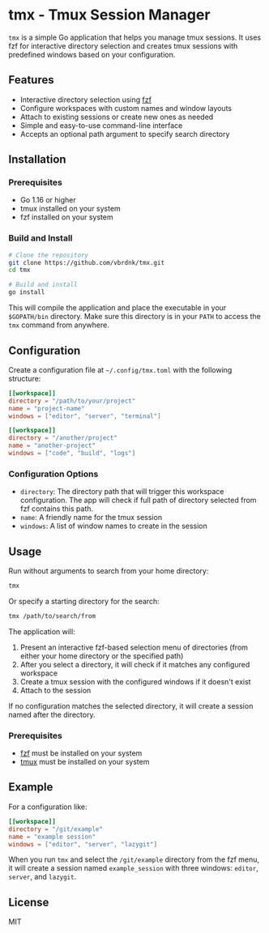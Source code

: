 # tmx - Tmux Session Manager

`tmx` is a simple Go application that helps you manage tmux sessions. It uses fzf for interactive directory selection and creates tmux sessions with predefined windows based on your configuration.

## Features

- Interactive directory selection using [fzf](https://github.com/junegunn/fzf)
- Configure workspaces with custom names and window layouts
- Attach to existing sessions or create new ones as needed
- Simple and easy-to-use command-line interface
- Accepts an optional path argument to specify search directory

## Installation

### Prerequisites

- Go 1.16 or higher
- tmux installed on your system
- fzf installed on your system

### Build and Install

```bash
# Clone the repository
git clone https://github.com/vbrdnk/tmx.git
cd tmx

# Build and install
go install
```

This will compile the application and place the executable in your `$GOPATH/bin` directory. Make sure this directory is in your `PATH` to access the `tmx` command from anywhere.

## Configuration

Create a configuration file at `~/.config/tmx.toml` with the following structure:

```toml
[[workspace]]
directory = "/path/to/your/project"
name = "project-name"
windows = ["editor", "server", "terminal"]

[[workspace]]
directory = "/another/project"
name = "another-project"
windows = ["code", "build", "logs"]
```

### Configuration Options

- `directory`: The directory path that will trigger this workspace configuration. The app will check if full path of directory selected from fzf contains this path.
- `name`: A friendly name for the tmux session
- `windows`: A list of window names to create in the session

## Usage

Run without arguments to search from your home directory:

```bash
tmx
```

Or specify a starting directory for the search:

```bash
tmx /path/to/search/from
```

The application will:

1. Present an interactive fzf-based selection menu of directories (from either your home directory or the specified path)
2. After you select a directory, it will check if it matches any configured workspace
3. Create a tmux session with the configured windows if it doesn't exist
4. Attach to the session

If no configuration matches the selected directory, it will create a session named after the directory.

### Prerequisites

- [fzf](https://github.com/junegunn/fzf) must be installed on your system
- [tmux](https://github.com/tmux/tmux/wiki) must be installed on your system

## Example

For a configuration like:

```toml
[[workspace]]
directory = "/git/example"
name = "example session"
windows = ["editor", "server", "lazygit"]
```

When you run `tmx` and select the `/git/example` directory from the fzf menu, it will create a session named `example_session` with three windows: `editor`, `server`, and `lazygit`.

## License

MIT
